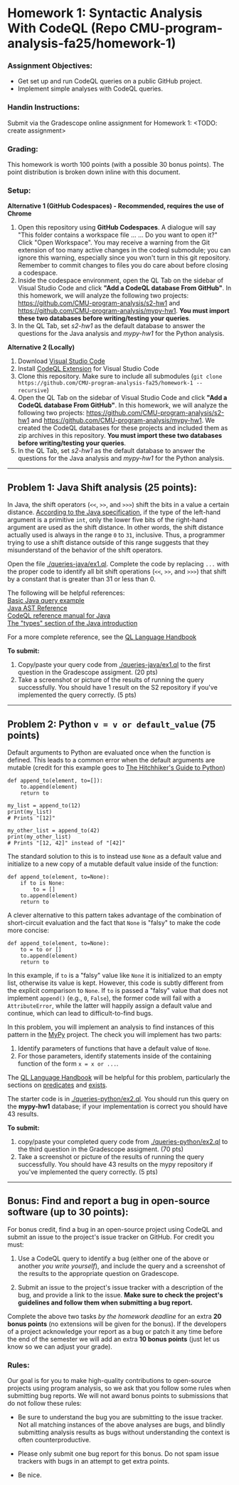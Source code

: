 Homework 1: Syntactic Analysis With CodeQL (Repo CMU-program-analysis-fa25/homework-1)
=================================================

### Assignment Objectives:
- Get set up and run CodeQL queries on a public GitHub project.
- Implement simple analyses with CodeQL queries.

### Handin Instructions:
Submit via the Gradescope online assignment for Homework 1: <TODO: create assignment> 

### Grading:
This homework is worth 100 points (with a possible 30 bonus points). The point
distribution is broken down inline with this document.

### Setup:

**Alternative 1 (GitHub Codespaces) - Recommended, requires the use of Chrome**

1. Open this repository using **GitHub Codespaces**. A dialogue will say "This folder contains a workspace file ... <snip> ... Do you want to open it?" Click "Open Workspace".  You may receive a warning from the Git extension of too many active changes in the codeql submodule; you can ignore this warning, especially since you won't turn in this git repository.  Remember to commit changes to files you do care about before closing a codespace.
2. Inside the codespace environment, open the QL Tab on the sidebar of Visual Studio Code and click **"Add a CodeQL database From GitHub"**. In this homework, we will analyze the following two projects:
   https://github.com/CMU-program-analysis/s2-hw1 and
   https://github.com/CMU-program-analysis/mypy-hw1. 
   **You must import these two databases before writing/testing your queries**. 
3. In the QL Tab, set *s2-hw1* as the default database to answer the questions for the Java analysis and *mypy-hw1* for the Python analysis.

**Alternative 2 (Locally)**
1. Download [Visual Studio Code](https://code.visualstudio.com) 
2. Install [CodeQL Extension](https://marketplace.visualstudio.com/items?itemName=github.vscode-codeql) for Visual Studio Code
3. Clone this repository. Make sure to include all submodules (`git clone https://github.com/CMU-program-analysis-fa25/homework-1 --recursive`)
4. Open the QL Tab on the sidebar of Visual Studio Code and click **"Add a CodeQL database From GitHub"**. In this homework, we will analyze the following two projects:
   https://github.com/CMU-program-analysis/s2-hw1 and
   https://github.com/CMU-program-analysis/mypy-hw1. We created the CodeQL databases for these projects and included them as zip archives in this repository.
   **You must import these two databases before writing/testing your queries**. 
5. In the QL Tab, set *s2-hw1* as the default database to answer the questions for the Java analysis and *mypy-hw1* for the Python analysis.

---

Problem 1: Java Shift analysis (25 points):
-------------------------------------------

In Java, the shift operators (`<<`, `>>`, and `>>>`) shift the bits in a value
a certain distance. [According to the Java
specification](https://docs.oracle.com/javase/specs/jls/se7/html/jls-15.html#jls-15.19),
if the type of the left-hand argument is a primitive `int`, only the lower five
bits of the right-hand argument are used as the shift distance. In other words,
the shift distance actually used is always in the range `0` to `31`,
inclusive. Thus, a programmer trying to use a shift distance outside of this
range suggests that they misunderstand of the behavior of the shift operators.

Open the file [./queries-java/ex1.ql](queries-java/ex1.ql). Complete the code by replacing `...`
with the proper code to identify all bit shift operations (`<<`, `>>`, and
`>>>`) that shift by a constant that is greater than 31 or less than 0.

The following will be helpful
references:\
[Basic Java query
example](https://codeql.github.com/docs/codeql-language-guides/basic-query-for-java-code)\
[Java AST
Reference](https://codeql.github.com/docs/codeql-language-guides/abstract-syntax-tree-classes-for-working-with-java-programs/)\
[CodeQL reference manual for Java](https://codeql.github.com/codeql-standard-libraries/java/)\
[The
"types" section of the Java
introduction](https://codeql.github.com/docs/codeql-language-guides/types-in-java/)

For a more complete reference, see the [QL Language
Handbook](https://codeql.github.com/docs/ql-language-reference/)

**To submit:**
  1. Copy/paste your query code from [./queries-java/ex1.ql](./queries-java/ex1.ql) to the first question in the Gradescope assigment.  (20 pts)
  2. Take a screenshot or picture of the results of running the query successfully.  You should have 1 result on the S2 repository if you've implemented the query correctly. (5 pts)

---

Problem 2: Python `v = v or default_value` (75 points)
------------------------------------------------------

Default arguments to Python are evaluated once when the function is
defined. This leads to a common error when the default arguments are mutable
(credit for this example goes to [The Hitchhiker's Guide to
Python](https://docs.python-guide.org/writing/gotchas/#mutable-default-arguments))

```
def append_to(element, to=[]):
    to.append(element)
    return to

my_list = append_to(12)
print(my_list)
# Prints "[12]"

my_other_list = append_to(42)
print(my_other_list)
# Prints "[12, 42]" instead of "[42]"
```

The standard solution to this is to instead use `None` as a default value and
initialize to a new copy of a mutable default value inside of the function:

```
def append_to(element, to=None):
    if to is None:
        to = []
    to.append(element)
    return to
```


A clever alternative to this pattern takes advantage of the combination of
short-circuit evaluation and the fact that `None` is "falsy" to make the code
more concise:

```
def append_to(element, to=None):
    to = to or []
    to.append(element)
    return to
```

In this example, if `to` is a "falsy" value like `None` it is initialized to an
empty list, otherwise its value is kept. However, this code is subtly different
from the explicit comparison to `None`. If `to` is passed a "falsy" value that
does not implement `append()` (e.g., `0`, `False`), the former code will fail
with a `AttributeError`, while the latter will happily assign a default value
and continue, which can lead to difficult-to-find bugs.

In this problem, you will implement an analysis to find instances of this
pattern in the [MyPy](https://github.com/python/mypy) project. The check you
will implement has two parts:
1. Identify parameters of functions that have a default value of `None`.
2. For those parameters, identify statements inside of the containing function
   of the form `x = x or ...`.


The [QL Language Handbook](https://codeql.github.com/docs/ql-language-reference/)
will be helpful for this problem, particularly the sections on
[predicates](https://codeql.github.com/docs/ql-language-reference/predicates/) and
[exists](https://codeql.github.com/docs/ql-language-reference/formulas/#exists).

The starter code is in [./queries-python/ex2.ql](./queries-python/ex2.ql). You should run this query on the
**mypy-hw1** database; if your
implementation is correct you should have 43 results.

**To submit:**
  1. copy/paste your completed query code from [./queries-python/ex2.ql](./queries-python/ex2.ql) to the third question in the Gradescope assigment.  (70 pts)
  2. Take a screenshot or picture of the results of running the query successfully.  You should have 43 results on the mypy repository if you've implemented the query correctly. (5 pts)

---


Bonus: Find and report a bug in open-source software (up to 30 points):
-----------------------------------------------------------------------

For bonus credit, find a bug in an open-source project using CodeQL and submit
an issue to the project's issue tracker on GitHub. For credit you must:

1. Use a CodeQL query to identify a bug (either one of the above or another *you
   write yourself*), and include the query and a screenshot of the results to the appropriate question on Gradescope.

2. Submit an issue to the project's issue tracker with a description of the bug,
   and provide a link to the issue. **Make sure to check the project's
   guidelines and follow them when submitting a bug report.**

Complete the above two tasks *by the homework deadline* for an extra **20 bonus
points** (no extensions will be given for the bonus). If the developers of a
project acknowledge your report as a bug or patch it any time before the end of
the semester we will add an extra **10 bonus points** (just let us know so we
can adjust your grade).

### Rules:

Our goal is for you to make high-quality contributions to open-source projects
using program analysis, so we ask that you follow some rules when submitting bug
reports. We will not award bonus points to submissions that do not follow these
rules:

- Be sure to understand the bug you are submitting to the issue tracker. Not all
  matching instances of the above analyses are bugs, and blindly submitting
  analysis results as bugs without understanding the context is often
  counterproductive.

- Please only submit one bug report for this bonus. Do not spam issue trackers
  with bugs in an attempt to get extra points.

- Be nice.
